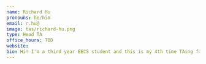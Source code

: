 ```yaml
---
name: Richard Hu
pronouns: he/him
email: r.hu@
image: tas/richard-hu.png
type: Head TA
office_hours: TBD
website:
bio: Hi! I'm a third year EECS student and this is my 4th time TAing for CS 70 and my 1st time teaching in-person! In my free time, I enjoy cooking, hiking, playing TF2, rewatching The Office, and working out. Hope you have a wonderful semester :D
---
```

